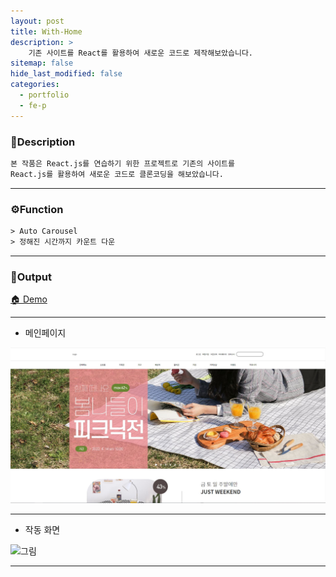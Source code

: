 ```yaml
---
layout: post
title: With-Home
description: >
    기존 사이트를 React를 활용하여 새로운 코드로 제작해보았습니다.
sitemap: false
hide_last_modified: false
categories:
  - portfolio
  - fe-p
---
```

<!-- ### With-Home-FE -->

### 📝Description
~~~html
본 작품은 React.js를 연습하기 위한 프로젝트로 기존의 사이트를
React.js를 활용하여 새로운 코드로 클론코딩을 해보았습니다.
~~~
----
### ⚙️Function
~~~html
> Auto Carousel
> 정해진 시간까지 카운트 다운
~~~

----

### 📌Output

[🏠 Demo](https://choiwh000.github.io/WithHome/)

----

+ 메인페이지

![그림1](/assets/img/pofol/withhome/main.JPG)

----

+ 작동 화면


![그림](/assets/img/pofol/withhome/home.gif)

----
